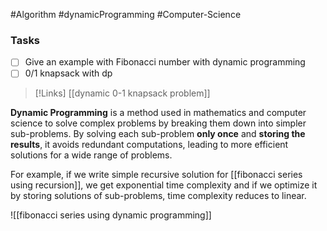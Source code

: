 #Algorithm #dynamicProgramming #Computer-Science 

### Tasks
- [ ] Give an example with Fibonacci number with dynamic programming
- [ ] 0/1 knapsack with dp

>[!Links]
>[[dynamic 0-1 knapsack problem]]
>



**Dynamic Programming** is a method used in mathematics and computer science to solve complex problems by breaking them down into simpler sub-problems. By solving each sub-problem **only once** and **storing the results**, it avoids redundant computations, leading to more efficient solutions for a wide range of problems.

For example, if we write simple recursive solution for [[fibonacci series using recursion]], we get exponential time complexity and if we optimize it by storing solutions of sub-problems, time complexity reduces to linear.

![[fibonacci series using dynamic programming]]
